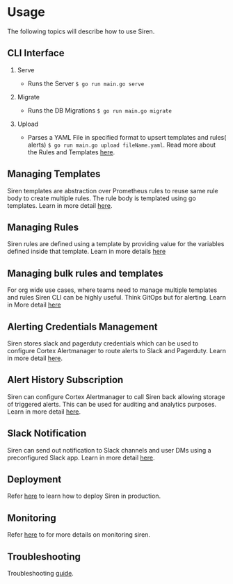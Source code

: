 # Usage

The following topics will describe how to use Siren.

## CLI Interface

1. Serve
    - Runs the Server  `$ go run main.go serve`

2. Migrate
    - Runs the DB Migrations `$ go run main.go migrate`

3. Upload
    - Parses a YAML File in specified format to upsert templates and rules(
      alerts) `$ go run main.go upload fileName.yaml`. Read more about the Rules and Templates [here](../concepts).

## Managing Templates

Siren templates are abstraction over Prometheus rules to reuse same rule body to create multiple rules. The rule body is
templated using go templates. Learn in more detail [here](./templates.md).

## Managing Rules

Siren rules are defined using a template by providing value for the variables defined inside that template. Learn in
more details [here](./rules.md)

## Managing bulk rules and templates

For org wide use cases, where teams need to manage multiple templates and rules Siren CLI can be highly useful. Think
GitOps but for alerting. Learn in More detail [here](./bulk_rules.md)

## Alerting Credentials Management

Siren stores slack and pagerduty credentials which can be used to configure Cortex Alertmanager to route alerts to Slack
and Pagerduty. Learn in more detail [here](./alert_credentials.md).

## Alert History Subscription

Siren can configure Cortex Alertmanager to call Siren back allowing storage of triggered alerts. This can be used for
auditing and analytics purposes. Learn in more detail [here](./alert_history.md).

## Slack Notification

Siren can send out notification to Slack channels and user DMs using a preconfigured Slack app. Learn in more
detail [here](./slack_notifications.md).

## Deployment

Refer [here](./deployment.md) to learn how to deploy Siren in production.

## Monitoring

Refer [here](./monitoring.md) to for more details on monitoring siren.

## Troubleshooting

Troubleshooting [guide](./troubleshooting.md). 
